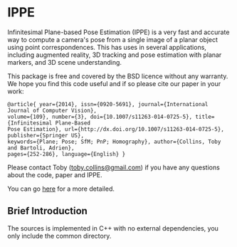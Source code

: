 # IPPE

Infinitesimal Plane-based Pose Estimation (IPPE) is a very fast and accurate way to compute a camera's pose
from a single image of a planar object using point correspondences. This has uses in several applications, 
including augmented reality, 3D tracking and pose estimation with planar markers, and 3D scene understanding.

This package is free and covered by the BSD licence without any warranty. We hope you find this code useful
and if so please cite our paper in your work:

    @article{ year={2014}, issn={0920-5691}, journal={International Journal of Computer Vision}, 
    volume={109}, number={3}, doi={10.1007/s11263-014-0725-5}, title={Infinitesimal Plane-Based
    Pose Estimation}, url={http://dx.doi.org/10.1007/s11263-014-0725-5}, publisher={Springer US}, 
    keywords={Plane; Pose; SfM; PnP; Homography}, author={Collins, Toby and Bartoli, Adrien}, 
    pages={252-286}, language={English} }

Please contact Toby (toby.collins@gmail.com) if you have any questions about the code, paper and IPPE.

You can go [here](https://github.com/tobycollins/IPPE) for a more detailed.

## Brief Introduction

The sources is implemented in C++ with no external dependencies, you only include the common directory.
